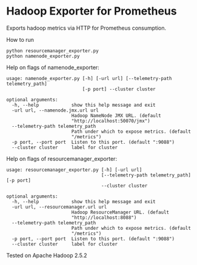# Hadoop Exporter for Prometheus
Exports hadoop metrics via HTTP for Prometheus consumption.

How to run
```
python resourcemanager_exporter.py
python namenode_exporter.py
```

Help on flags of namenode_exporter:
```
usage: namenode_exporter.py [-h] [-url url] [--telemetry-path telemetry_path]
                            [-p port] --cluster cluster

optional arguments:
  -h, --help            show this help message and exit
  -url url, --namenode.jmx.url url
                        Hadoop NameNode JMX URL. (default
                        "http://localhost:50070/jmx")
  --telemetry-path telemetry_path
                        Path under which to expose metrics. (default
                        "/metrics")
  -p port, --port port  Listen to this port. (default ":9088")
  --cluster cluster     label for cluster
```

Help on flags of resourcemanager_exporter:
```
usage: resourcemanager_exporter.py [-h] [-url url]
                                   [--telemetry-path telemetry_path] [-p port]
                                   --cluster cluster

optional arguments:
  -h, --help            show this help message and exit
  -url url, --resourcemanager.url url
                        Hadoop ResourceManager URL. (default
                        "http://localhost:8088")
  --telemetry-path telemetry_path
                        Path under which to expose metrics. (default
                        "/metrics")
  -p port, --port port  Listen to this port. (default ":9088")
  --cluster cluster     label for cluster
```

Tested on Apache Hadoop 2.5.2
